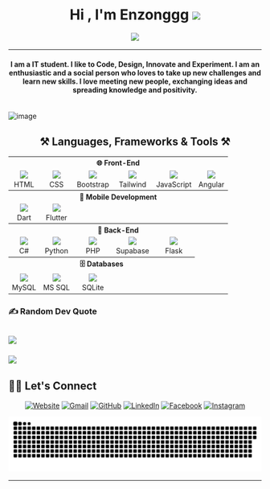 <h1 align="center">Hi , I'm Enzonggg <img src="https://media.giphy.com/media/hvRJCLFzcasrR4ia7z/giphy.gif" width="35"></h1>
<p align="center">
  <a href="https://github.com/Enzonggg/readme-typing-svg"><img src="https://readme-typing-svg.herokuapp.com?lines=Information+Technology+Student;Aspiring+Full+Stack+Developer;%20Enthusiast;Always%20learning%20new%20things&center=true&width=500&height=50"></a>
</p>
<hr/>
<h4 align="center">I am  a IT student. I like to Code, Design, Innovate and Experiment. I am an enthusiastic and a social person who loves to take up new challenges and learn new skills. I love meeting new people, exchanging ideas and spreading knowledge and positivity.</h4>
<br>
<div>
  <img width="1000" height="300" alt="image" src="https://i.pinimg.com/originals/b1/5b/d5/b15bd596014d9d9310e59b07b85da550.gif" />
</div>

###
<!-- 🛠️ Tech Stack -->
<h2 align="center">⚒️ Languages, Frameworks & Tools ⚒️</h2>

<table align="center">
  <!-- 🌐 Front-End -->
  <tr><th colspan="8" align="center">🌐 Front-End</th></tr>
  <tr>
    <td align="center"><img src="https://skillicons.dev/icons?i=html" width="40"><br>HTML</td>
    <td align="center"><img src="https://skillicons.dev/icons?i=css" width="40"><br>CSS</td>
    <td align="center"><img src="https://cdn.simpleicons.org/bootstrap/7952B3" width="40"><br>Bootstrap</td>
    <td align="center"><img src="https://skillicons.dev/icons?i=tailwind" width="40"><br>Tailwind</td>
    <td align="center"><img src="https://skillicons.dev/icons?i=js" width="40"><br>JavaScript</td>
	<td align="center"><img src="https://skillicons.dev/icons?i=angular" width="40"><br>Angular</td>
  </tr>

  <!-- 📱 Mobile Development -->
  <tr><th colspan="6" align="center">📱 Mobile Development</th></tr>
  <tr>
     <td align="center"><img src="https://skillicons.dev/icons?i=dart" width="40"><br>Dart</td>
     <td align="center"><img src="https://cdn.simpleicons.org/flutter" width="40"><br>Flutter</td>
  </tr>

  <!-- 🧠 Back-End -->
  <tr><th colspan="8" align="center">🧠 Back-End</th></tr>
  <tr>
	<td align="center"><img src="https://skillicons.dev/icons?i=cs" width="40"><br>C#</td>
	<td align="center"><img src="https://skillicons.dev/icons?i=python" width="40"><br>Python</td>
    <td align="center"><img src="https://skillicons.dev/icons?i=php" width="40"><br>PHP</td>
    <td align="center"><img src="https://skillicons.dev/icons?i=supabase" width="40"><br>Supabase</td>
    <td align="center"><img src="https://skillicons.dev/icons?i=flask" width="40"><br>Flask</td>
   
  </tr>

  <!-- 🗄️ Databases -->
  <tr><th colspan="5" align="center">🗄️ Databases</th></tr>
  <tr>
    <td align="center"><img src="https://techstack-generator.vercel.app/mysql-icon.svg" width="40"><br>MySQL</td>
    <td align="center"><img src="https://cdn.jsdelivr.net/gh/devicons/devicon/icons/microsoftsqlserver/microsoftsqlserver-plain.svg" width="45"><br>MS SQL</td>
    <td align="center"><img src="https://skillicons.dev/icons?i=sqlite" width="40"><br>SQLite</td>
  </tr>
</table>




### ✍️ Random Dev Quote
![](https://quotes-github-readme.vercel.app/api?type=horizontal&theme=radical)
---
[![](https://visitcount.itsvg.in/api?id=Enzonggg&icon=0&color=0)](https://visitcount.itsvg.in)





## 🙋‍♀️ Let's Connect
<p align="center">
  <a href="https://candida-noronha.web.app/"><img src="https://img.icons8.com/bubbles/50/000000/web.png" alt="Website"/></a>
	<a href="mailto:aurinlorenzo699@gmail.com"><img src="https://img.icons8.com/bubbles/50/000000/gmail.png" alt="Gmail"/></a>
	<a href="https://github.com/Enzonggg"><img src="https://img.icons8.com/bubbles/50/000000/github.png" alt="GitHub"/></a>
	<a href="https://linkedin.com/in/lorenzo-aurin-74292b356"><img src="https://img.icons8.com/bubbles/50/000000/linkedin.png" alt="LinkedIn"/></a>
	<a href="https://www.facebook.com/lorenzo.aurin.2025"><img src="https://img.icons8.com/bubbles/50/000000/facebook-new.png" alt="Facebook"/></a>
	<a href="https://instagram.com/enzonggg_31"><img src="https://img.icons8.com/bubbles/50/000000/instagram.png" alt="Instagram"/></a>

 ![snake gif](https://github.com/Enzonggg/Enzonggg/blob/output/github-snake.svg)
</p>

<hr/>

###


